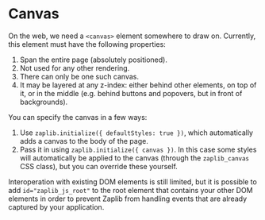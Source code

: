 # Canvas

On the web, we need a `<canvas>` element somewhere to draw on. Currently, this element must have the following properties:
1. Span the entire page (absolutely positioned).
2. Not used for any other rendering.
3. There can only be one such canvas.
4. It may be layered at any z-index: either behind other elements, on top of it, or in the middle (e.g. behind buttons and popovers, but in front of backgrounds).

You can specify the canvas in a few ways:
1. Use `zaplib.initialize({ defaultStyles: true })`, which automatically adds a canvas to the body of the page.
2. Pass it in using `zaplib.initialize({ canvas })`. In this case some styles will automatically be applied to the canvas (through the `zaplib_canvas` CSS class), but you can override these yourself.

Interoperation with existing DOM elements is still limited, but it is possible to add `id="zaplib_js_root"` to the root element that contains your other DOM elements in order to prevent Zaplib from handling events that are already captured by your application.
